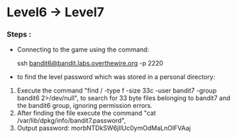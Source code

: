 # Level6 -> Level7

### Steps :
-  Connecting to the game using the command:
    
    ssh bandit6@bandit.labs.overthewire.org -p 2220


-  to find the level password which was stored in a personal directory:
1. Execute the command "find / -type f -size 33c -user bandit7 -group bandit6 2>/dev/null", to search for 33 byte files belonging to bandit7 and the bandit6 group, ignoring permission errors.
2. After finding the file execute the command "cat /var/lib/dpkg/info/bandit7.password", 
4. Output password: morbNTDkSW6jIlUc0ymOdMaLnOlFVAaj